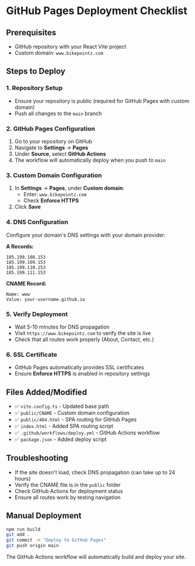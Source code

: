 # GitHub Pages Deployment Checklist

## Prerequisites
- GitHub repository with your React Vite project
- Custom domain: `www.bikepointz.com`

## Steps to Deploy

### 1. Repository Setup
- Ensure your repository is public (required for GitHub Pages with custom domain)
- Push all changes to the `main` branch

### 2. GitHub Pages Configuration
1. Go to your repository on GitHub
2. Navigate to **Settings** → **Pages**
3. Under **Source**, select **GitHub Actions**
4. The workflow will automatically deploy when you push to `main`

### 3. Custom Domain Configuration
1. In **Settings** → **Pages**, under **Custom domain**:
   - Enter: `www.bikepointz.com`
   - Check **Enforce HTTPS**
2. Click **Save**

### 4. DNS Configuration
Configure your domain's DNS settings with your domain provider:

**A Records:**
```
185.199.108.153
185.199.109.153
185.199.110.153
185.199.111.153
```

**CNAME Record:**
```
Name: www
Value: your-username.github.io
```

### 5. Verify Deployment
- Wait 5-10 minutes for DNS propagation
- Visit `https://www.bikepointz.com` to verify the site is live
- Check that all routes work properly (About, Contact, etc.)

### 6. SSL Certificate
- GitHub Pages automatically provides SSL certificates
- Ensure **Enforce HTTPS** is enabled in repository settings

## Files Added/Modified
- ✅ `vite.config.ts` - Updated base path
- ✅ `public/CNAME` - Custom domain configuration
- ✅ `public/404.html` - SPA routing for GitHub Pages
- ✅ `index.html` - Added SPA routing script
- ✅ `.github/workflows/deploy.yml` - GitHub Actions workflow
- ✅ `package.json` - Added deploy script

## Troubleshooting
- If the site doesn't load, check DNS propagation (can take up to 24 hours)
- Verify the CNAME file is in the `public` folder
- Check GitHub Actions for deployment status
- Ensure all routes work by testing navigation

## Manual Deployment
```bash
npm run build
git add .
git commit -m "Deploy to GitHub Pages"
git push origin main
```

The GitHub Actions workflow will automatically build and deploy your site. 